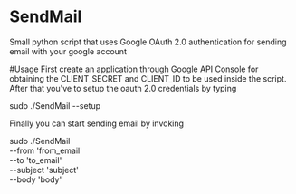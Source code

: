 # SendMail
Small python script that uses Google OAuth 2.0 authentication for sending email with your google account

#Usage
First create an application through Google API Console
for obtaining the CLIENT_SECRET and CLIENT_ID to be used
inside the script.
After that you've to setup the oauth 2.0 credentials by typing 

sudo ./SendMail --setup

Finally you can start sending email by invoking

sudo ./SendMail \
--from 'from_email' \
--to 'to_email' \
--subject 'subject' \
--body 'body'
